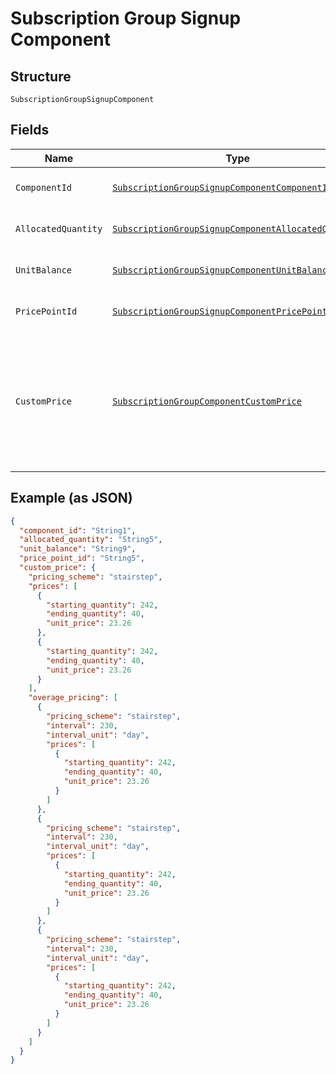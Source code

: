 
# Subscription Group Signup Component

## Structure

`SubscriptionGroupSignupComponent`

## Fields

| Name | Type | Tags | Description |
|  --- | --- | --- | --- |
| `ComponentId` | [`SubscriptionGroupSignupComponentComponentId`](../../doc/models/containers/subscription-group-signup-component-component-id.md) | Optional | This is a container for one-of cases. |
| `AllocatedQuantity` | [`SubscriptionGroupSignupComponentAllocatedQuantity`](../../doc/models/containers/subscription-group-signup-component-allocated-quantity.md) | Optional | This is a container for one-of cases. |
| `UnitBalance` | [`SubscriptionGroupSignupComponentUnitBalance`](../../doc/models/containers/subscription-group-signup-component-unit-balance.md) | Optional | This is a container for one-of cases. |
| `PricePointId` | [`SubscriptionGroupSignupComponentPricePointId`](../../doc/models/containers/subscription-group-signup-component-price-point-id.md) | Optional | This is a container for one-of cases. |
| `CustomPrice` | [`SubscriptionGroupComponentCustomPrice`](../../doc/models/subscription-group-component-custom-price.md) | Optional | Used in place of `price_point_id` to define a custom price point unique to the subscription. You still need to provide `component_id`. |

## Example (as JSON)

```json
{
  "component_id": "String1",
  "allocated_quantity": "String5",
  "unit_balance": "String9",
  "price_point_id": "String5",
  "custom_price": {
    "pricing_scheme": "stairstep",
    "prices": [
      {
        "starting_quantity": 242,
        "ending_quantity": 40,
        "unit_price": 23.26
      },
      {
        "starting_quantity": 242,
        "ending_quantity": 40,
        "unit_price": 23.26
      }
    ],
    "overage_pricing": [
      {
        "pricing_scheme": "stairstep",
        "interval": 230,
        "interval_unit": "day",
        "prices": [
          {
            "starting_quantity": 242,
            "ending_quantity": 40,
            "unit_price": 23.26
          }
        ]
      },
      {
        "pricing_scheme": "stairstep",
        "interval": 230,
        "interval_unit": "day",
        "prices": [
          {
            "starting_quantity": 242,
            "ending_quantity": 40,
            "unit_price": 23.26
          }
        ]
      },
      {
        "pricing_scheme": "stairstep",
        "interval": 230,
        "interval_unit": "day",
        "prices": [
          {
            "starting_quantity": 242,
            "ending_quantity": 40,
            "unit_price": 23.26
          }
        ]
      }
    ]
  }
}
```

